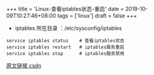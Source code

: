 +++
title = 'Linux-查看iptables状态-重启'
date = 2019-10-09T10:27:46+08:00
tags = ['linux']
draft = false
+++

- iptables 所在目录 ：/etc/sysconfig/iptables

```
service iptables status    # 查看iptables状态
service iptables restart   # iptables服务重启
service iptables stop      # iptables服务禁用
```

[原文链接 csdn](https://blog.csdn.net/daojibruce/article/details/51757702)
